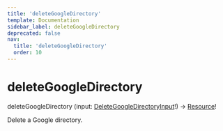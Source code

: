 ```yaml
---
title: 'deleteGoogleDirectory'
template: Documentation
sidebar_label: deleteGoogleDirectory
deprecated: false
nav:
  title: 'deleteGoogleDirectory'
  order: 10
---
```


# deleteGoogleDirectory

<div className="pb-4 font-roboto-slab text-lg"><span className="font-bold">deleteGoogleDirectory</span> <span style={{'fontWeight':400,'fontSize':'0.85em'}}>(input: <a href="/guardrails/docs/reference/graphql/input/DeleteGoogleDirectoryInput">DeleteGoogleDirectoryInput</a>!) &rarr; <a href="/guardrails/docs/reference/graphql/object/Resource">Resource</a>!</span>
</div>



Delete a Google directory.